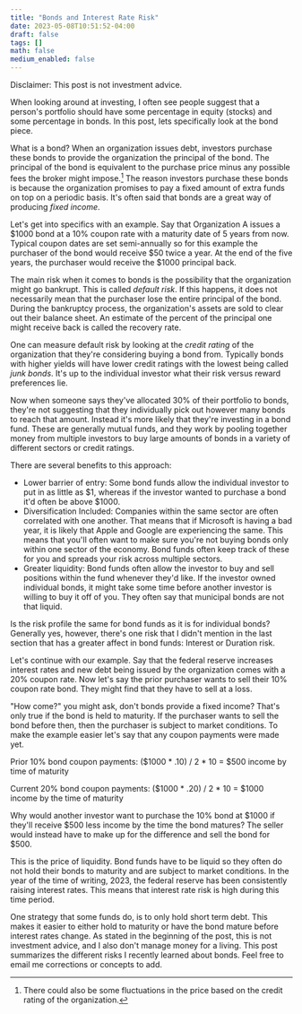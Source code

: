 ```yaml
---
title: "Bonds and Interest Rate Risk"
date: 2023-05-08T10:51:52-04:00
draft: false
tags: []
math: false
medium_enabled: false
---
```


Disclaimer: This post is not investment advice.

When looking around at investing, I often see people suggest that a person's portfolio should have some percentage in equity (stocks) and some percentage in bonds.  In this post, lets specifically look at the bond piece.

What is a bond? When an organization issues debt, investors purchase these bonds to provide the organization the principal of the bond. The principal of the bond is equivalent to the purchase price minus any possible fees the broker might impose.[^1] The reason investors purchase these bonds is because the organization promises to pay a fixed amount of extra funds on top on a periodic basis. It's often said that bonds are a great way of producing *fixed income*.

[^1]:  There could also be some fluctuations in the price based on the credit rating of the organization. 

Let's get into specifics with an example. Say that Organization A issues a $1000 bond at a 10% coupon rate with a maturity date of 5 years from now. Typical coupon dates are set semi-annually so for this example the purchaser of the bond would receive $50 twice a year. At the end of the five years, the purchaser would receive the $1000 principal back.

The main risk when it comes to bonds is the possibility that the organization might go bankrupt. This is called *default risk*. If this happens, it does not necessarily mean that the purchaser lose the entire principal of the bond. During the bankruptcy process, the organization's assets are sold to clear out their balance sheet. An estimate of the percent of the principal one might receive back is called the recovery rate. 

One can measure default risk by looking at the *credit rating* of the organization that they're considering buying a bond from. Typically bonds with higher yields will have lower credit ratings with the lowest being called *junk bonds*. It's up to the individual investor what their risk versus reward preferences lie.

Now when someone says they've allocated 30% of their portfolio to bonds, they're not suggesting that they individually pick out however many bonds to reach that amount. Instead it's more likely that they're investing in a bond fund. These are generally mutual funds, and they work by pooling together money from multiple investors to buy large amounts of bonds in a variety of different sectors or credit ratings.

There are several benefits to this approach:

- Lower barrier of entry: Some bond funds allow the individual investor to put in as little as $1, whereas if the investor wanted to purchase a bond it'd often be above $1000.
- Diversification Included: Companies within the same sector are often correlated with one another. That means that if Microsoft is having a bad year, it is likely that Apple and Google are experiencing the same. This means that you'll often want to make sure you're not buying bonds only within one sector of the economy. Bond funds often keep track of these for you and spreads your risk across multiple sectors.
- Greater liquidity: Bond funds often allow the investor to buy and sell positions within the fund whenever they'd like. If the investor owned individual bonds, it might take some time before another investor is willing to buy it off of you. They often say that municipal bonds are not that liquid.

Is the risk profile the same for bond funds as it is for individual bonds? Generally yes, however, there's one risk that I didn't mention in the last section that has a greater affect in bond funds: Interest or Duration risk.

Let's continue with our example. Say that the federal reserve increases interest rates and new debt being issued by the organization comes with a 20% coupon rate. Now let's say the prior purchaser wants to sell their 10% coupon rate bond. They might find that they have to sell at a loss.

"How come?" you might ask, don't bonds provide a fixed income? That's only true if the bond is held to maturity. If the purchaser wants to sell the bond before then, then the purchaser is subject to market conditions.  To make the example easier let's say that any coupon payments were made yet.

Prior 10% bond coupon payments: (\$1000 * .10) /  2 * 10 = \$500 income by time of maturity

Current 20% bond coupon payments: ($1000 * .20) / 2 * 10 = $1000 income by the time of maturity

Why would another investor want to purchase the 10% bond at \$1000 if they'll receive \$500 less income by the time the bond matures?  The seller would instead have to make up for the difference and sell the bond for \$500.

This is the price of liquidity. Bond funds have to be liquid so they often do not hold their bonds to maturity and are subject to market conditions. In the year of the time of writing, 2023, the federal reserve has been consistently raising interest rates. This means that interest rate risk is high during this time period.

One strategy that some funds do, is to only hold short term debt. This makes it easier to either hold to maturity or have the bond mature before interest rates change. As stated in the beginning of the post, this is not investment advice, and I also don't manage money for a living. This post summarizes the different risks I recently learned about bonds. Feel free to email me corrections or concepts to add.

